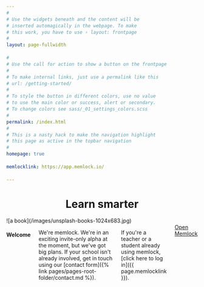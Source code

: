```yaml
---
#
# Use the widgets beneath and the content will be
# inserted automagically in the webpage. To make
# this work, you have to use › layout: frontpage
#
layout: page-fullwidth

#
# Use the call for action to show a button on the frontpage
#
# To make internal links, just use a permalink like this
# url: /getting-started/
#
# To style the button in different colors, use no value
# to use the main color or success, alert or secondary.
# To change colors see sass/_01_settings_colors.scss
#
permalink: /index.html
#
# This is a nasty hack to make the navigation highlight
# this page as active in the topbar navigation
#
homepage: true

memlocklink: https://app.memlock.io/

---
```


<h1 style="text-align: center;">Learn smarter</h1>

<div class="row">

</div>
<div class="small-12 large-6 columns" markdown="1">
![a book](/images/unsplash-books-1024x683.jpg)
</div>


<div class="small-12 large-6 columns" markdown="1">

#### Welcome
We're memlock. We're in an exciting invite-only alpha at the moment, but we've got big plans. If your school isn't already involved, get in touch using our [contact form]({% link pages/pages-root-folder/contact.md %}).

If you're a teacher or a student already using memlock, [click here to log in]({{ page.memlocklink }}).

<div class="text-center">
<a class="button large radius alert float-left" href="{{ page.memlocklink }}" target="_blank" style="text-align: center;">Open Memlock</a>
</div>
</div>